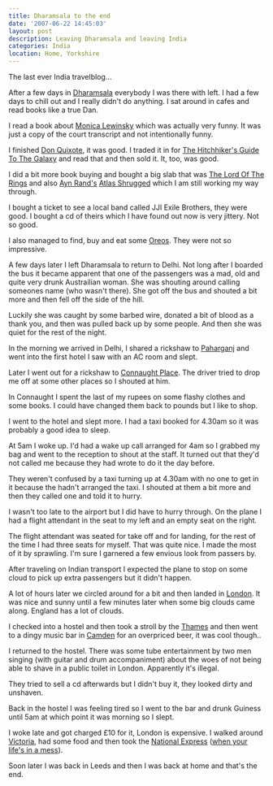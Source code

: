 ```yaml
---
title: Dharamsala to the end
date: '2007-06-22 14:45:03'
layout: post
description: Leaving Dharamsala and leaving India
categories: India
location: Home, Yorkshire
---
```

The last ever India travelblog...

After a few days in [Dharamsala][1] everybody I was there with left. I had a few days to chill out and I really didn't do anything. I sat around in cafes and read books like a true Dan.

I read a book about [Monica Lewinsky][2] which was actually very funny. It was just a copy of the court transcript and not intentionally funny.

I finished [Don Quixote][3], it was good. I traded it in for [The Hitchhiker's Guide To The Galaxy][4] and read that and then sold it. It, too, was good.

I did a bit more book buying and bought a big slab that was [The Lord Of The Rings][5] and also [Ayn Rand's][6] [Atlas Shrugged][7] which I am still working my way through.

I bought a ticket to see a local band called JJI Exile Brothers, they were good. I bought a cd of theirs which I have found out now is very jittery. Not so good.

I also managed to find, buy and eat some [Oreos][8]. They were not so impressive.

A few days later I left Dharamsala to return to Delhi. Not long after I boarded the bus it became apparent that one of the passengers was a mad, old and quite very drunk Austrailian woman. She was shouting around calling someones name (who wasn't there). She got off the bus and shouted a bit more and then fell off the side of the hill.

Luckily she was caught by some barbed wire, donated a bit of blood as a thank you, and then was pulled back up by some people. And then she was quiet for the rest of the night.

In the morning we arrived in Delhi, I shared a rickshaw to [Paharganj][9] and went into the first hotel I saw with an AC room and slept.

Later I went out for a rickshaw to [Connaught Place][10]. The driver tried to drop me off at some other places so I shouted at him.

In Connaught I spent the last of my rupees on some flashy clothes and some books. I could have changed them back to pounds but I like to shop.

I went to the hotel and slept more. I had a taxi booked for 4.30am so it was probably a good idea to sleep.

At 5am I woke up. I'd had a wake up call arranged for 4am so I grabbed my bag and went to the reception to shout at the staff. It turned out that they'd not called me because they had wrote to do it the day before.

They weren't confused by a taxi turning up at 4.30am with no one to get in it because the hadn't arranged the taxi. I shouted at them a bit more and then they called one and told it to hurry.

I wasn't too late to the airport but I did have to hurry through. On the plane I had a flight attendant in the seat to my left and an empty seat on the right.

The flight attendant was seated for take off and for landing, for the rest of the time I had three seats for myself. That was quite nice. I made the most of it by sprawling. I'm sure I garnered a few envious look from passers by.

After traveling on Indian transport I expected the plane to stop on some cloud to pick up extra passengers but it didn't happen.

A lot of hours later we circled around for a bit and then landed in [London][11]. It was nice and sunny until a few minutes later when some big clouds came along. England has a lot of clouds.

I checked into a hostel and then took a stroll by the [Thames][12] and then went to a dingy music bar in [Camden][13] for an overpriced beer, it was cool though..

I returned to the hostel. There was some tube entertainment by two men singing (with guitar and drum accompaniment) about the woes of not being able to shave in a public toilet in London. Apparently it's illegal.

They tried to sell a cd afterwards but I didn't buy it, they looked dirty and unshaven.

Back in the hostel I was feeling tired so I went to the bar and drunk Guiness until 5am at which point it was morning so I slept.

I woke late and got charged £10 for it, London is expensive. I walked around [Victoria][14], had some food and then took the [National Express][15] ([when your life's in a mess][16]).

Soon later I was back in Leeds and then I was back at home and that's the end.

 [1]: http://en.wikipedia.org/wiki/Dharamsala
 [2]: http://en.wikipedia.org/wiki/Monica_Lewinsky
 [3]: http://en.wikipedia.org/wiki/Don_Quixote
 [4]: http://en.wikipedia.org/wiki/The_Hitchhiker's_Guide_to_the_Galaxy_(book)
 [5]: http://en.wikipedia.org/wiki/Lord_Of_The_Rings
 [6]: http://en.wikipedia.org/wiki/Ayn_Rand
 [7]: http://en.wikipedia.org/wiki/Atlas_Shrugged
 [8]: http://en.wikipedia.org/wiki/Oreo
 [9]: http://en.wikipedia.org/wiki/Pahargan
 [10]: http://en.wikipedia.org/wiki/Connaught_Place,_New_Delhi
 [11]: http://en.wikipedia.org/wiki/London
 [12]: http://en.wikipedia.org/wiki/River_Thames
 [13]: http://en.wikipedia.org/wiki/Camden_Town
 [14]: http://en.wikipedia.org/wiki/Victoria_station_(London)
 [15]: http://en.wikipedia.org/wiki/National_Express
 [16]: http://www.youtube.com/watch?v=TiBI3A2WcrE
